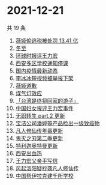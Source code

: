 # 2021-12-21

共 19 条

<!-- BEGIN -->
<!-- 最后更新时间 Tue Dec 21 2021 09:57:39 GMT+0800 (China Standard Time) -->

1. [薇娅偷逃税被处罚 13.41 亿](https://www.zhihu.com/search?q=薇娅)
1. [冬至](https://www.zhihu.com/search?q=冬至)
1. [环球时报评王力宏](https://www.zhihu.com/search?q=环球时报评王力宏)
1. [西安多区学校通知停课](https://www.zhihu.com/search?q=西安疫情)
1. [国内疫情最新动态](https://www.zhihu.com/search?q=疫情)
1. [李冰冰短视频被举报下架](https://www.zhihu.com/search?q=李冰冰短视频)
1. [薇娅道歉](https://www.zhihu.com/search?q=薇娅道歉)
1. [煤气灯效应](https://www.zhihu.com/search?q=煤气灯效应)
1. [「台湾是终将回家的游子」](https://www.zhihu.com/search?q=台湾)
1. [中国妇女报评王力宏事件](https://www.zhihu.com/search?q=王力宏事件)
1. [无职转生 part.2 更新](https://www.zhihu.com/search?q=无职转生)
1. [宝洁公司潘婷等产品检出一级致癌物](https://www.zhihu.com/search?q=潘婷)
1. [凡人修仙传年番更新](https://www.zhihu.com/search?q=凡人修仙传)
1. [鬼灭之刃第二季更新](https://www.zhihu.com/search?q=鬼灭之刃)
1. [特利迦奥特曼更新](https://www.zhihu.com/search?q=特利迦奥特曼)
1. [西安出血热](https://www.zhihu.com/search?q=出血热)
1. [王力宏父亲手写信](https://www.zhihu.com/search?q=王力宏父亲)
1. [风起洛阳疑抄袭凡人修仙传](https://www.zhihu.com/search?q=风起洛阳抄袭)
1. [中国帮伊拉克建千所学校](https://www.zhihu.com/search?q=伊拉克学校)

<!-- END -->

